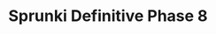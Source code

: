 ---
slug: sprunki-definitive-phase-8-1797
title: Sprunki Definitive Phase 8
description: "Sprunki Definitive Phase 8 is an exciting online game. Play for free directly in your browser!"
icon: /images/popular_mods/Sprunki Definitive Phase 8.png
url: https://wowtbc.net/sprunkin/definitive-phase8/index.html
previewImage: /images/popular_mods/Sprunki Definitive Phase 8.png
type: popular mods

# SEO配置
seo:
  title: "Sprunki Definitive Phase 8 - Play Free Online Game | Fun Browser Games"
  description: "Sprunki Definitive Phase 8 - Play this fun online game for free in your browser. No download required!"
  ogImage: "/images/popular_mods/Sprunki Definitive Phase 8.png"
  keywords: "sprunki-definitive-phase-8-1797, online game, browser game, free game, popular mods game, play online"

videoUrls:
  - https://www.youtube.com/embed/example1
  - https://www.youtube.com/embed/example2

whyPlay:
  title: "Why Play Sprunki Definitive Phase 8?"
  items:
    - "Immersive Gameplay: Sprunki Definitive Phase 8 offers an engaging and immersive gaming experience that will keep you entertained for hours"
    - "Challenging Levels: Test your skills with increasingly difficult challenges and obstacles"
    - "Beautiful Graphics: Enjoy stunning visuals and smooth animations that bring the game world to life"
    - "Regular Updates: New content and features are added regularly to keep the game fresh and exciting"
    - "Free to Play: Experience all the fun without spending a penny"
    - "Community Features: Connect with other players, share strategies, and compete for high scores"
    - "Cross-Platform: Play on any device with a web browser, no downloads required"

features:
  title: "Key Features of Sprunki Definitive Phase 8"
  image: "/images/popular_mods/Sprunki Definitive Phase 8.png"
  items:
    - "Intuitive Controls: Easy to learn controls make Sprunki Definitive Phase 8 accessible for players of all skill levels"
    - "Multiple Game Modes: Enjoy various gameplay options that provide different challenges and experiences"
    - "Character Customization: Personalize your gaming experience with unique characters and items"
    - "Achievement System: Complete special tasks to earn rewards and recognition"
    - "Leaderboards: Compete with players worldwide and see who can achieve the highest scores"

characteristics:
  title: "Game Characteristics"
  image: "/images/popular_mods/Sprunki Definitive Phase 8.png"
  items:
    - "Genre: Popular mods game with elements of strategy and skill"
    - "Difficulty: Suitable for both casual gamers and those seeking a challenge"
    - "Play Time: Quick sessions or extended gameplay, depending on your preference"
    - "Art Style: Vibrant and engaging visuals that enhance the gaming experience"
    - "Sound Design: Immersive audio that complements the gameplay perfectly"

info: "Sprunki Definitive Phase 8 is an exciting online game that offers players a unique and engaging gaming experience. With its intuitive controls, stunning visuals, and challenging gameplay, Sprunki Definitive Phase 8 provides hours of entertainment for players of all ages and skill levels. Whether you're looking for a quick gaming session during a break or an extended play session, Sprunki Definitive Phase 8 delivers an immersive experience that will keep you coming back for more. The game features multiple levels of increasing difficulty, ensuring that players are constantly challenged as they progress. With regular updates adding new content and features, Sprunki Definitive Phase 8 remains fresh and exciting, providing endless entertainment options for its growing community of players."

howToPlayIntro: "Welcome to Sprunki Definitive Phase 8! This guide will walk you through the basics and help you master the game. Whether you're a beginner or looking to improve your skills, these tips and instructions will enhance your gaming experience."

howToPlaySteps:
  - title: "Getting Started"
    description: "Begin your Sprunki Definitive Phase 8 adventure by familiarizing yourself with the controls. Use your keyboard or mouse to navigate through the game interface. The tutorial will guide you through the basic mechanics and help you understand the objectives."
  - title: "Understanding the Objectives"
    description: "In Sprunki Definitive Phase 8, your main goal is to progress through levels by completing specific objectives. Each level presents unique challenges that require different strategies and approaches."
  - title: "Mastering the Controls"
    description: "Practice using the controls to improve your precision and reaction time. Sprunki Definitive Phase 8 requires quick reflexes and strategic thinking to overcome obstacles and defeat opponents."
  - title: "Utilizing Power-ups"
    description: "Collect power-ups throughout the game to enhance your abilities and overcome difficult challenges. Each power-up offers unique advantages that can be crucial for success."
  - title: "Developing Strategies"
    description: "As you progress in Sprunki Definitive Phase 8, develop effective strategies for different scenarios. Analyze patterns, anticipate challenges, and adapt your approach to maximize your performance."

faq:
  title: "Frequently Asked Questions about Sprunki Definitive Phase 8"
  items:
    - question: "Is Sprunki Definitive Phase 8 free to play?"
      answer: "Yes, Sprunki Definitive Phase 8 is completely free to play directly in your web browser. No downloads or purchases are required to enjoy the full game experience."
    - question: "Can I play Sprunki Definitive Phase 8 on mobile devices?"
      answer: "Yes, Sprunki Definitive Phase 8 is optimized for both desktop and mobile play. You can enjoy the game on any device with a web browser and internet connection."
    - question: "Are there any in-game purchases?"
      answer: "While Sprunki Definitive Phase 8 is free to play, there may be optional in-game purchases available for cosmetic items or additional features that don't affect core gameplay."
    - question: "How often is Sprunki Definitive Phase 8 updated?"
      answer: "The developers regularly update Sprunki Definitive Phase 8 with new content, features, and improvements based on player feedback and game performance."
    - question: "Can I play Sprunki Definitive Phase 8 offline?"
      answer: "Currently, Sprunki Definitive Phase 8 requires an internet connection to play as it's a browser-based online game."
    - question: "Is Sprunki Definitive Phase 8 suitable for children?"
      answer: "Yes, Sprunki Definitive Phase 8 is designed to be family-friendly and suitable for players of all ages."
    - question: "How do I report bugs or issues?"
      answer: "If you encounter any problems while playing Sprunki Definitive Phase 8, you can report them through the game's support page or contact the developers directly through their website."
    - question: "Still Have Questions?"
      answer: "If you have additional questions about Sprunki Definitive Phase 8 that aren't covered in this FAQ, please visit our support center or contact our customer service team for assistance."
---